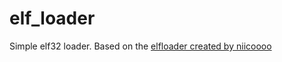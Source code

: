 # elf_loader
Simple elf32 loader.
Based on the [elfloader created by niicoooo](https://github.com/niicoooo/esp32-elfloader)
